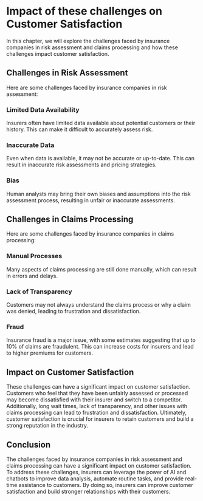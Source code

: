 # Impact of these challenges on Customer Satisfaction

In this chapter, we will explore the challenges faced by insurance companies in risk assessment and claims processing and how these challenges impact customer satisfaction.

Challenges in Risk Assessment
-----------------------------

Here are some challenges faced by insurance companies in risk assessment:

### Limited Data Availability

Insurers often have limited data available about potential customers or their history. This can make it difficult to accurately assess risk.

### Inaccurate Data

Even when data is available, it may not be accurate or up-to-date. This can result in inaccurate risk assessments and pricing strategies.

### Bias

Human analysts may bring their own biases and assumptions into the risk assessment process, resulting in unfair or inaccurate assessments.

Challenges in Claims Processing
-------------------------------

Here are some challenges faced by insurance companies in claims processing:

### Manual Processes

Many aspects of claims processing are still done manually, which can result in errors and delays.

### Lack of Transparency

Customers may not always understand the claims process or why a claim was denied, leading to frustration and dissatisfaction.

### Fraud

Insurance fraud is a major issue, with some estimates suggesting that up to 10% of claims are fraudulent. This can increase costs for insurers and lead to higher premiums for customers.

Impact on Customer Satisfaction
-------------------------------

These challenges can have a significant impact on customer satisfaction. Customers who feel that they have been unfairly assessed or processed may become dissatisfied with their insurer and switch to a competitor. Additionally, long wait times, lack of transparency, and other issues with claims processing can lead to frustration and dissatisfaction. Ultimately, customer satisfaction is crucial for insurers to retain customers and build a strong reputation in the industry.

Conclusion
----------

The challenges faced by insurance companies in risk assessment and claims processing can have a significant impact on customer satisfaction. To address these challenges, insurers can leverage the power of AI and chatbots to improve data analysis, automate routine tasks, and provide real-time assistance to customers. By doing so, insurers can improve customer satisfaction and build stronger relationships with their customers.

